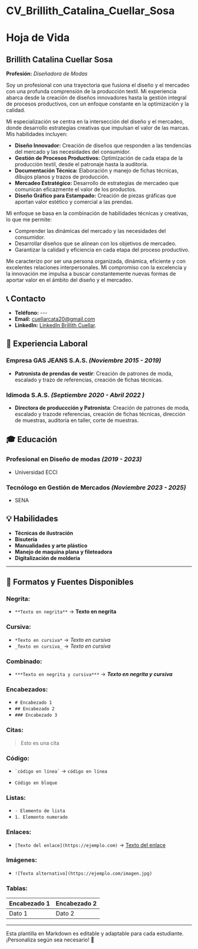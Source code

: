 # CV_Brillith_Catalina_Cuellar_Sosa
# Hoja de Vida

## Brillith Catalina Cuellar Sosa
**Profesión:** _Diseñadora de Modas_

Soy un profesional con una trayectoria que fusiona el diseño y el mercadeo con una profunda comprensión de la producción textil. Mi experiencia abarca desde la creación de diseños innovadores hasta la gestión integral de procesos productivos, con un enfoque constante en la optimización y la calidad.

Mi especialización se centra en la intersección del diseño y el mercadeo, donde desarrollo estrategias creativas que impulsan el valor de las marcas. Mis habilidades incluyen:

* **Diseño Innovador:** Creación de diseños que responden a las tendencias del mercado y las necesidades del consumidor.
* **Gestión de Procesos Productivos:** Optimización de cada etapa de la producción textil, desde el patronaje hasta la auditoría.
* **Documentación Técnica:** Elaboración y manejo de fichas técnicas, dibujos planos y trazos de producción.
* **Mercadeo Estratégico:** Desarrollo de estrategias de mercadeo que comunican eficazmente el valor de los productos.
* **Diseño Gráfico para Estampado:** Creación de piezas gráficas que aportan valor estético y comercial a las prendas.

Mi enfoque se basa en la combinación de habilidades técnicas y creativas, lo que me permite:

* Comprender las dinámicas del mercado y las necesidades del consumidor.
* Desarrollar diseños que se alinean con los objetivos de mercadeo.
* Garantizar la calidad y eficiencia en cada etapa del proceso productivo.

Me caracterizo por ser una persona organizada, dinámica, eficiente y con excelentes relaciones interpersonales. Mi compromiso con la excelencia y la innovación me impulsa a buscar constantemente nuevas formas de aportar valor en el ámbito del diseño y el mercadeo.


## 📞 Contacto
- **Teléfono:** ---
- **Email:** [cuellarcata20@gmail.com](mailto:cuellarcata20@gmail.com)
- **LinkedIn:** [LinkedIn Brillith Cuellar](https://www.linkedin.com/in/brillith-catalina-cuellar-15a44b337/).

## 🏢 Experiencia Laboral
### **Empresa GAS JEANS S.A.S.** _(Noviembre 2015 - 2019)_
- **Patronista de prendas de vestir**: Creación de patrones de moda, escalado y trazo de referencias, creación de fichas técnicas.

### **Idimoda S.A.S.** _(Septiembre 2020 - Abril 2022 )_
- **Directora de produccción y Patronista**: Creación de patrones de moda, escalado y trazode referencias, creación de fichas técnicas, dirección de muestras, auditoria en taller, corte de muestras.

## 🎓 Educación
### **Profesional en Diseño de modas** _(2019 - 2023)_
- Universidad ECCI
### **Tecnólogo en Gestión de Mercados** _(Noviembre 2023 - 2025)_
- SENA

## 💡 Habilidades
- **Técnicas de ilustración**
- **Bisutería**
- **Manualidades y arte plástico**
- **Manejo de maquina plana y fileteadora**
- **Digitalización de molderia**

---

## 🎨 Formatos y Fuentes Disponibles

### **Negrita:**
- `**Texto en negrita**` → **Texto en negrita**

### **Cursiva:**
- `*Texto en cursiva*` → *Texto en cursiva*
- `_Texto en cursiva_` → _Texto en cursiva_

### **Combinado:**
- `***Texto en negrita y cursiva***` → ***Texto en negrita y cursiva***

### **Encabezados:**
- `# Encabezado 1`
- `## Encabezado 2`
- `### Encabezado 3`

### **Citas:**
> Esto es una cita

### **Código:**
- `` `código en línea` `` → `código en línea`
- ```
  Código en bloque
  ```

### **Listas:**
- `- Elemento de lista`
- `1. Elemento numerado`

### **Enlaces:**
- `[Texto del enlace](https://ejemplo.com)` → [Texto del enlace](https://ejemplo.com)

### **Imágenes:**
- `![Texto alternativo](https://ejemplo.com/imagen.jpg)`

### **Tablas:**
| Encabezado 1 | Encabezado 2 |
|-------------|-------------|
| Dato 1     | Dato 2      |

---

Esta plantilla en Markdown es editable y adaptable para cada estudiante. ¡Personaliza según sea necesario! 🎯

